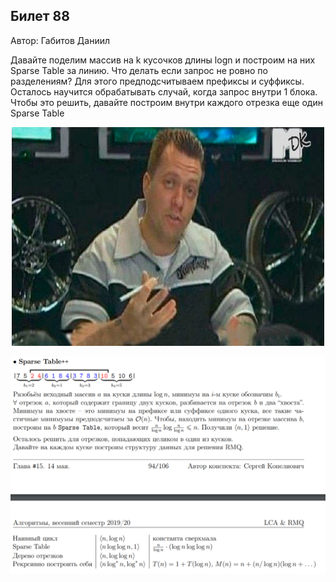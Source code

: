 ## Билет 88
Автор: Габитов Даниил

Давайте поделим массив на k кусочков длины logn и построим на них Sparse Table за линию. Что делать если запрос не ровно по разделениям? Для этого предподсчитываем префиксы и суффиксы. Осталось научится обрабатывать случай, когда запрос внутри 1 блока. Чтобы это решить, давайте построим внутри каждого отрезка еще один Sparse Table

<p align="center">
  <img src="https://github.com/DanielGabitov/HSEAlgo2020/raw/master/algo_data/tachka_prokachka.jpg" alt="home" width="500" height="350"/>
</p>


<p align="center">
  <img src="https://github.com/DanielGabitov/HSEAlgo2020/raw/master/algo_data/ticket_88_1.png" alt="home"/>
</p>
